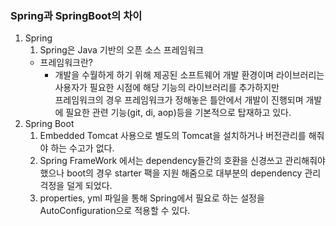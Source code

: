 ### Spring과 SpringBoot의 차이  
1. Spring
   1. Spring은 Java 기반의 오픈 소스 프레임워크
   * 프레임워크란?
     * 개발을 수월하게 하기 위해 제공된 소프트웨어 개발 환경이며 라이브러리는 사용자가 필요한 시점에 해당 기능의 라이브러리를 추가하지만  
     프레임워크의 경우 프레임워크가 정해놓은 틀안에서 개발이 진행되며 개발에 필요한 관련 기능(git, di, aop)등을 기본적으로 탑재하고 있다.
2. Spring Boot
   1. Embedded Tomcat 사용으로 별도의 Tomcat을 설치하거나 버전관리를 해줘야 하는 수고가 없다.
   2. Spring FrameWork 에서는 dependency들간의 호환을 신경쓰고 관리해줘야 했으나 boot의 경우 starter 팩을 지원 해줌으로 대부분의 dependency 관리 걱정을 덜게 되었다.
   3. properties, yml 파일을 통해 Spring에서 필요로 하는 설정을 AutoConfiguration으로 적용할 수 있다.